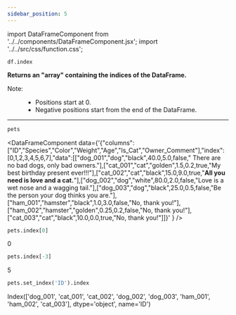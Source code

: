 ```yaml
---
sidebar_position: 5
---
```


import DataFrameComponent from '../../components/DataFrameComponent.jsx';
import '../../src/css/function.css';

<code>df.index</code>

<div className='base'>
    <!-- Description -->
    <p><strong>Returns an "array" containing the indices of the DataFrame.</strong></p>
    <dl>
        <!-- Note -->
        <dt className='term'>Note:</dt>
        <dd>
            <ul>
                <li>Positions start at 0.</li>
                <li>Negative positions start from the end of the DataFrame.</li>
            </ul>
        </dd>
    </dl>
</div>

---

```python
pets
```

<DataFrameComponent data={'{"columns":["ID","Species","Color","Weight","Age","Is_Cat","Owner_Comment"],"index":[0,1,2,3,4,5,6,7],"data":[["dog_001","dog","black",40.0,5.0,false,"      There are no bad dogs, only bad owners."],["cat_001","cat","golden",1.5,0.2,true,"My best birthday present ever!!!"],["cat_002","cat","black",15.0,9.0,true,"****All you need is love and a cat.****"],["dog_002","dog","white",80.0,2.0,false,"Love is a wet nose and a wagging tail."],["dog_003","dog","black",25.0,0.5,false,"Be the person your dog thinks you are."],["ham_001","hamster","black",1.0,3.0,false,"No, thank you!"],["ham_002","hamster","golden",0.25,0.2,false,"No, thank you!"],["cat_003","cat","black",10.0,0.0,true,"No, thank you!"]]}'
} />

```python
pets.index[0]
```
0

```python
pets.index[-3]
```
5

```python
pets.set_index('ID').index
```
Index(['dog_001', 'cat_001', 'cat_002', 'dog_002', 'dog_003', 'ham_001',
       'ham_002', 'cat_003'],
      dtype='object', name='ID')